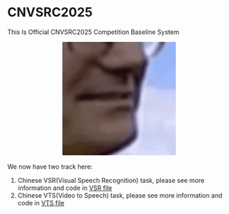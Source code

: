 # CNVSRC2025
This Is Official CNVSRC2025 Competition Baseline System
<div align="center">
    <img src="example.gif" width="256" />
</div>

We now have two track here:
1. Chinese VSR(Visual Speech Recognition) task, please see more information and code in [VSR file](https://github.com/liu12366262626/CNVSRC2025/tree/main/VSR)
2. Chinese VTS(Video to Speech) task, please see more information and code in [VTS file](https://github.com/liu12366262626/CNVSRC2025/tree/main/VTS)